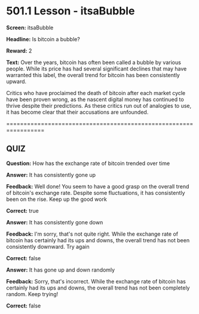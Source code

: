 # 501.1 Lesson - itsaBubble

**Screen:** itsaBubble

**Headline:** Is bitcoin a bubble?

**Reward:** 2

**Text:** Over the years, bitcoin has often been called a bubble by various people. While its price has had several significant declines that may have warranted this label, the overall trend for bitcoin has been consistently upward.

Critics who have proclaimed the death of bitcoin after each market cycle have been proven wrong, as the nascent digital money has continued to thrive despite their predictions. As these critics run out of analogies to use, it has become clear that their accusations are unfounded.


=================================================================

## QUIZ

**Question:** How has the exchange rate of bitcoin trended over time


**Answer:** It has consistently gone up

**Feedback:** Well done! You seem to have a good grasp on the overall trend of bitcoin&#x27;s exchange rate. Despite some fluctuations, it has consistently been on the rise. Keep up the good work

**Correct:** true

**Answer:** It has consistently gone down

**Feedback:** I&#x27;m sorry, that&#x27;s not quite right. While the exchange rate of bitcoin has certainly had its ups and downs, the overall trend has not been consistently downward. Try again

**Correct:** false

**Answer:** It has gone up and down randomly

**Feedback:** Sorry, that&#x27;s incorrect. While the exchange rate of bitcoin has certainly had its ups and downs, the overall trend has not been completely random. Keep trying!

**Correct:** false


<figure><img src="../.gitbook/assets/501-01.png" alt=""><figcaption></figcaption></figure>

